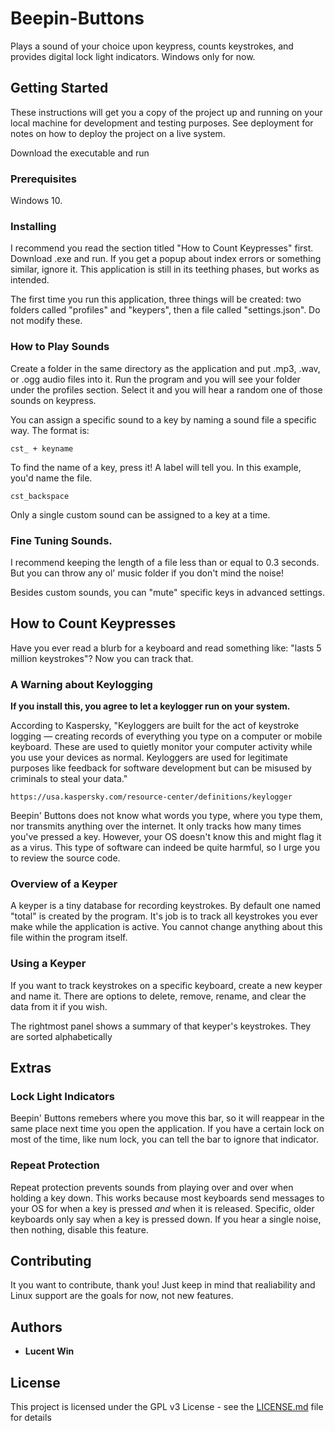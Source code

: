 # Beepin-Buttons
Plays a sound of your choice upon keypress, counts keystrokes, and provides digital lock light indicators. Windows only for now. 

## Getting Started

These instructions will get you a copy of the project up and running on your local machine for development and testing purposes. See deployment for notes on how to deploy the project on a live system.

Download the executable and run 

### Prerequisites

Windows 10.

### Installing

I recommend you read the section titled "How to Count Keypresses" first. 
Download .exe and run. If you get a popup about index errors or something similar, ignore it. This application is still in its teething phases, but works as intended.

The first time you run this application, three things will be created: two folders called "profiles" and "keypers", then a file called "settings.json". Do not modify these.

### How to Play Sounds


Create a folder in the same directory as the application and put .mp3, .wav, or .ogg audio files into it. Run the program and you will see your folder under the profiles section. Select it and you will hear a random one of those sounds on keypress. 

You can assign a specific sound to a key by naming a sound file a specific way. 
The format is: 
```
cst_ + keyname
```
To find the name of a key, press it! A label will tell you. In this example, you'd name the file.
```
cst_backspace
```
Only a single custom sound can be assigned to a key at a time. 

### Fine Tuning Sounds. 

I recommend keeping the length of a file less than or equal to 0.3 seconds. But you can throw any ol' music folder if you don't mind the noise!

Besides custom sounds, you can "mute" specific keys in advanced settings. 


## How to Count Keypresses
Have you ever read a blurb for a keyboard and read something like: "lasts 5 million keystrokes"? Now you can track that. 

### A Warning about Keylogging

**If you install this, you agree to let a keylogger run on your system.**

According to Kaspersky, "Keyloggers are built for the act of keystroke logging — creating records of everything you type on a computer or mobile keyboard. These are used to quietly monitor your computer activity while you use your devices as normal. Keyloggers are used for legitimate purposes like feedback for software development but can be misused by criminals to steal your data."
```
https://usa.kaspersky.com/resource-center/definitions/keylogger
```
Beepin' Buttons does not know what words you type, where you type them, nor transmits anything over the internet. It only tracks how many times you've pressed a key. However, your OS doesn't know this and might flag it as a virus. This type of software can indeed be quite harmful, so I urge you to review the source code.


### Overview of a Keyper

A keyper is a tiny database for recording keystrokes. By default one named "total" is created by the program. It's job is to track all keystrokes you ever make while the application is active. You cannot change anything about this file within the program itself. 

### Using a Keyper

If you want to track keystrokes on a specific keyboard, create a new keyper and name it. There are options to delete, remove, rename, and clear the data from it if you wish. 

The rightmost panel shows a summary of that keyper's keystrokes. They are sorted alphabetically

## Extras

### Lock Light Indicators

Beepin' Buttons remebers where you move this bar, so it will reappear in the same place next time you open the application. If you have a certain lock on most of the time, like num lock, you can tell the bar to ignore that indicator. 

### Repeat Protection

Repeat protection prevents sounds from playing over and over when holding a key down. This works because most keyboards send messages to your OS for when a key is pressed *and* when it is released. Specific, older keyboards only say when a key is pressed down. If you hear a single noise, then nothing, disable this feature.




## Contributing

It you want to contribute, thank you! Just keep in mind that realiability and Linux support are the goals for now, not new features. 

## Authors

* **Lucent Win**

## License

This project is licensed under the GPL v3 License - see the [LICENSE.md](LICENSE.md) file for details
